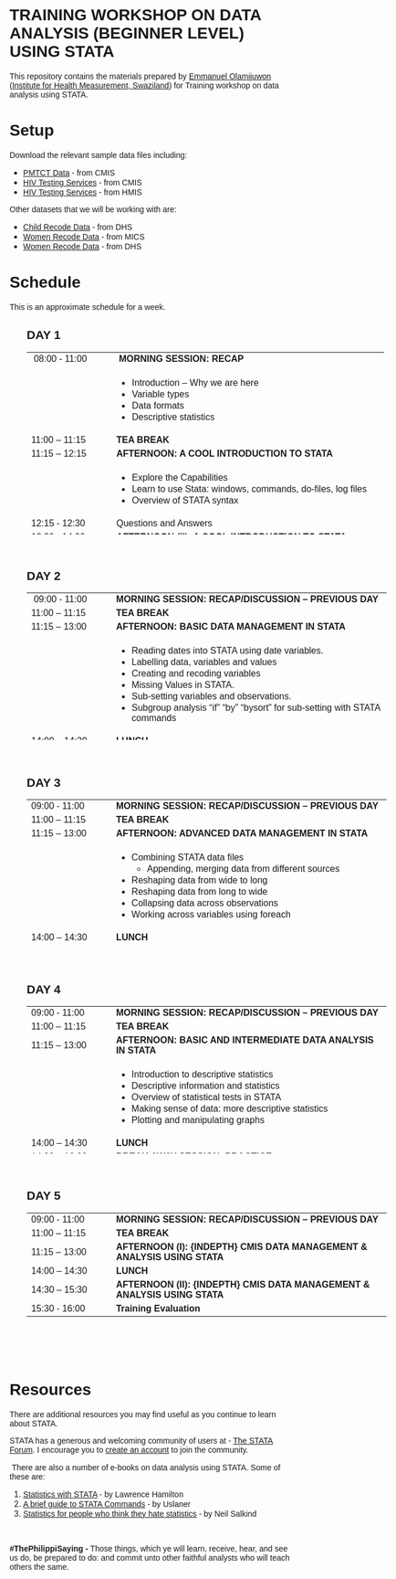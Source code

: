 <h1><span style="font-family: 'trebuchet ms', geneva, sans-serif;">TRAINING WORKSHOP ON DATA ANALYSIS (BEGINNER LEVEL) USING STATA</span></h1>
<p><span style="font-family: 'trebuchet ms', geneva, sans-serif;">This repository contains the materials prepared by <a title="Emmanuel Ọlámíjùwọ́n | Emmanuel Ọlámíjùwọ́n | Health Researcher | Digital Demographer" href="http://e.olamijuwon.com/" target="_blank" rel="noopener noreferrer">Emmanuel Olamijuwon</a> (<a title="Institute for Health Measurement, Swaziland" href="http://www.ihmafrica.org" target="_blank" rel="noopener noreferrer">Institute for Health Measurement, Swaziland</a>) for Training workshop on data analysis using STATA.</span></p>
<h1><span style="font-family: 'trebuchet ms', geneva, sans-serif;">Setup</span></h1>
<p><span style="font-family: 'trebuchet ms', geneva, sans-serif;">Download the relevant sample data files including:</span></p>
<ul>
<li><span style="font-family: 'trebuchet ms', geneva, sans-serif;"><a title="PMTCT Data | CMIS" href="https://github.com/eolamijuwon/MoH-advanced-data-analysis/blob/master/datasets/PMTCT_CMIS.xlsx">PMTCT Data</a> - from CMIS</span></li>
<li><span style="font-family: 'trebuchet ms', geneva, sans-serif;"><a title="HIV Testing Services | CMIS" href="https://github.com/eolamijuwon/MoH-advanced-data-analysis/blob/master/datasets/HTS_CMIS.xlsx">HIV Testing Services</a> - from CMIS</span></li>
<li><span style="font-family: 'trebuchet ms', geneva, sans-serif;"><a title="HIV Testing Services | HMIS" href="https://github.com/eolamijuwon/MoH-advanced-data-analysis/blob/master/datasets/HMIS%20HTS_Sept%202017_rev.xlsx">HIV Testing Services</a> - from HMIS</span></li>
</ul>
<p><span style="font-family: 'trebuchet ms', geneva, sans-serif;">Other datasets that we will be working with are:</span></p>
<ul>
<li><span style="font-family: 'trebuchet ms', geneva, sans-serif;"><a title="Child Recode Data | DHS" href="https://github.com/eolamijuwon/MoH-advanced-data-analysis/blob/master/datasets/DHS_ch.DTA">Child Recode Data</a> - from DHS</span></li>
<li><span style="font-family: 'trebuchet ms', geneva, sans-serif;"><a title="Women Recode Data | MICS" href="https://github.com/eolamijuwon/MoH-advanced-data-analysis/blob/master/datasets/MICS_wm.dta">Women Recode Data</a> - from MICS</span></li>
<li><span style="font-family: 'trebuchet ms', geneva, sans-serif;"><a title="Women Recode Data | DHS" href="https://github.com/eolamijuwon/MoH-advanced-data-analysis/blob/master/datasets/DHS_wm.dta">Women Recode Data</a> - from DHS</span></li>
</ul>
<h1><span style="font-family: 'trebuchet ms', geneva, sans-serif;">Schedule</span></h1>
<p><span style="font-family: 'trebuchet ms', geneva, sans-serif;">This is an approximate schedule for a week.</span></p>
<h2 style="padding-left: 30px;"><strong><span style="font-family: 'trebuchet ms', geneva, sans-serif;">DAY 1</span></strong></h2>
<table style="height: 319px; margin-left: 30px; width: 627px;">
<tbody>
<tr style="height: 15px;">
<td style="width: 136.8px; height: 15px;"><span style="font-family: 'trebuchet ms', geneva, sans-serif;"> 08:00 - 11:00</span></td>
<td style="width: 475.2px; height: 15px;"><span style="font-family: 'trebuchet ms', geneva, sans-serif;"> <strong>MORNING SESSION: RECAP</strong></span></td>
</tr>
<tr style="height: 91px;">
<td style="width: 136.8px; height: 91px;"><span style="font-family: 'trebuchet ms', geneva, sans-serif;"> </span></td>
<td style="width: 475.2px; height: 91px;">
<ul>
<li><span style="font-family: 'trebuchet ms', geneva, sans-serif;">Introduction – Why we are here</span></li>
<li><span style="font-family: 'trebuchet ms', geneva, sans-serif;">Variable types</span></li>
<li><span style="font-family: 'trebuchet ms', geneva, sans-serif;">Data formats</span></li>
<li><span style="font-family: 'trebuchet ms', geneva, sans-serif;">Descriptive statistics</span></li>
</ul>
</td>
</tr>
<tr style="height: 15px;">
<td style="width: 136.8px; height: 15px;"><span style="font-family: 'trebuchet ms', geneva, sans-serif;">11:00 – 11:15</span></td>
<td style="width: 475.2px; height: 15px;"><span style="font-family: 'trebuchet ms', geneva, sans-serif;"><strong>TEA BREAK</strong></span></td>
</tr>
<tr style="height: 15px;">
<td style="width: 136.8px; height: 15px;"><span style="font-family: 'trebuchet ms', geneva, sans-serif;">11:15 – 12:15</span></td>
<td style="width: 475.2px; height: 15px;"><span style="font-family: 'trebuchet ms', geneva, sans-serif;"><strong>AFTERNOON: A COOL INTRODUCTION TO STATA</strong></span></td>
</tr>
<tr style="height: 75px;">
<td style="width: 136.8px; height: 75px;"><span style="font-family: 'trebuchet ms', geneva, sans-serif;"> </span></td>
<td style="width: 475.2px; height: 75px;">
<ul>
<li><span style="font-family: 'trebuchet ms', geneva, sans-serif;">Explore the Capabilities</span></li>
<li><span style="font-family: 'trebuchet ms', geneva, sans-serif;">Learn to use Stata: windows, commands, do-files, log files</span></li>
<li><span style="font-family: 'trebuchet ms', geneva, sans-serif;">Overview of STATA syntax</span></li>
</ul>
</td>
</tr>
<tr style="height: 12.275px;">
<td style="width: 136.8px; height: 12.275px;"><span style="font-family: 'trebuchet ms', geneva, sans-serif;">12:15 - 12:30</span></td>
<td style="width: 475.2px; height: 12.275px;"><span style="font-family: 'trebuchet ms', geneva, sans-serif;">Questions and Answers</span></td>
</tr>
<tr style="height: 12.275px;">
<td style="width: 136.8px; height: 12.275px;"><span style="font-family: 'trebuchet ms', geneva, sans-serif;">12:30 - 14:00</span></td>
<td style="width: 475.2px; height: 12.275px;"><span style="font-family: 'trebuchet ms', geneva, sans-serif;"><strong>AFTERNOON (II): A COOL INTRODUCTION TO STATA</strong></span></td>
</tr>
<tr style="height: 123px;">
<td style="width: 136.8px; height: 123px;"><span style="font-family: 'trebuchet ms', geneva, sans-serif;"> </span></td>
<td style="width: 475.2px; height: 123px;">
<ul>
<li><span style="font-family: 'trebuchet ms', geneva, sans-serif;">Inputting raw data files into STATA</span></li>
<li><span style="font-family: 'trebuchet ms', geneva, sans-serif;">From variables to datasets - Import data in different formats into Stata</span></li>
<li><span style="font-family: 'trebuchet ms', geneva, sans-serif;">Using and saving STATA data files</span></li>
<li><span style="font-family: 'trebuchet ms', geneva, sans-serif;">From datasets to variables - Export data in Stata into different formats</span></li>
</ul>
</td>
</tr>
<tr style="height: 15px;">
<td style="width: 136.8px; height: 15px;"><span style="font-family: 'trebuchet ms', geneva, sans-serif;">14:00 – 14:30</span></td>
<td style="width: 475.2px; height: 15px;"><span style="font-family: 'trebuchet ms', geneva, sans-serif;"><strong>LUNCH</strong></span></td>
</tr>
<tr style="height: 15px;">
<td style="width: 136.8px; height: 15px;"><span style="font-family: 'trebuchet ms', geneva, sans-serif;">14:30 – 16:30</span></td>
<td style="width: 475.2px; height: 15px;"><span style="font-family: 'trebuchet ms', geneva, sans-serif;"><strong>BREAK AWAY SESSION: PRACTICE</strong></span></td>
</tr>
</tbody>
</table>
<p><span style="font-family: 'trebuchet ms', geneva, sans-serif;"> </span></p>
<h2 style="padding-left: 30px;"><strong><span style="font-family: 'trebuchet ms', geneva, sans-serif;">DAY 2</span></strong></h2>
<table style="height: 258px; margin-left: 30px; width: 631px;">
<tbody>
<tr>
<td style="width: 137.6px;"><span style="font-family: 'trebuchet ms', geneva, sans-serif;"> 09:00 - 11:00</span></td>
<td style="width: 478.4px;"><span style="font-family: 'trebuchet ms', geneva, sans-serif;"><strong>MORNING SESSION: RECAP/DISCUSSION – PREVIOUS DAY</strong></span></td>
</tr>
<tr>
<td style="width: 137.6px;"><span style="font-family: 'trebuchet ms', geneva, sans-serif;">11:00 – 11:15</span></td>
<td style="width: 478.4px;"><span style="font-family: 'trebuchet ms', geneva, sans-serif;"><strong>TEA BREAK</strong></span></td>
</tr>
<tr>
<td style="width: 137.6px;"><span style="font-family: 'trebuchet ms', geneva, sans-serif;">11:15 – 13:00</span></td>
<td style="width: 478.4px;"><span style="font-family: 'trebuchet ms', geneva, sans-serif;"><strong>AFTERNOON: BASIC DATA MANAGEMENT IN STATA</strong></span></td>
</tr>
<tr>
<td style="width: 137.6px;"><span style="font-family: 'trebuchet ms', geneva, sans-serif;"> </span></td>
<td style="width: 478.4px;">
<ul>
<li><span style="font-family: 'trebuchet ms', geneva, sans-serif;">Reading dates into STATA using date variables.</span></li>
<li><span style="font-family: 'trebuchet ms', geneva, sans-serif;">Labelling data, variables and values</span></li>
<li><span style="font-family: 'trebuchet ms', geneva, sans-serif;">Creating and recoding variables</span></li>
<li><span style="font-family: 'trebuchet ms', geneva, sans-serif;">Missing Values in STATA.</span></li>
<li><span style="font-family: 'trebuchet ms', geneva, sans-serif;">Sub-setting variables and observations.</span></li>
<li><span style="font-family: 'trebuchet ms', geneva, sans-serif;">Subgroup analysis “if” “by” “bysort” for sub-setting with STATA commands</span></li>
</ul>
</td>
</tr>
<tr>
<td style="width: 137.6px;"><span style="font-family: 'trebuchet ms', geneva, sans-serif;">14:00 – 14:30</span></td>
<td style="width: 478.4px;"><span style="font-family: 'trebuchet ms', geneva, sans-serif;"><strong>LUNCH</strong></span></td>
</tr>
<tr>
<td style="width: 137.6px;"><span style="font-family: 'trebuchet ms', geneva, sans-serif;">14:30 – 16:30</span></td>
<td style="width: 478.4px;"><span style="font-family: 'trebuchet ms', geneva, sans-serif;"><strong>BREAK AWAY SESSION: PRACTICE</strong></span></td>
</tr>
</tbody>
</table>
<p> </p>
<h2 style="padding-left: 30px;"><strong><span style="font-family: 'trebuchet ms', geneva, sans-serif;">DAY 3</span></strong></h2>
<table style="height: 258px; margin-left: 30px; width: 631px;">
<tbody>
<tr>
<td style="width: 137.6px;"><span style="font-family: 'trebuchet ms', geneva, sans-serif;">09:00 - 11:00</span></td>
<td style="width: 478.4px;"><span style="font-family: 'trebuchet ms', geneva, sans-serif;"><strong>MORNING SESSION: RECAP/DISCUSSION – PREVIOUS DAY</strong></span></td>
</tr>
<tr>
<td style="width: 137.6px;"><span style="font-family: 'trebuchet ms', geneva, sans-serif;">11:00 – 11:15</span></td>
<td style="width: 478.4px;"><span style="font-family: 'trebuchet ms', geneva, sans-serif;"><strong>TEA BREAK</strong></span></td>
</tr>
<tr>
<td style="width: 137.6px;"><span style="font-family: 'trebuchet ms', geneva, sans-serif;">11:15 – 13:00</span></td>
<td style="width: 478.4px;"><span style="font-family: 'trebuchet ms', geneva, sans-serif;"><strong>AFTERNOON: ADVANCED DATA MANAGEMENT IN STATA</strong></span></td>
</tr>
<tr>
<td style="width: 137.6px;"><span style="font-family: 'trebuchet ms', geneva, sans-serif;"> </span></td>
<td style="width: 478.4px;">
<ul>
<li><span style="font-family: 'trebuchet ms', geneva, sans-serif;">Combining STATA data files</span>
<ul>
<li><span style="font-family: 'trebuchet ms', geneva, sans-serif;">Appending, merging data from different sources</span></li>
</ul>
</li>
<li><span style="font-family: 'trebuchet ms', geneva, sans-serif;">Reshaping data from wide to long</span></li>
<li><span style="font-family: 'trebuchet ms', geneva, sans-serif;">Reshaping data from long to wide</span></li>
<li><span style="font-family: 'trebuchet ms', geneva, sans-serif;">Collapsing data across observations</span></li>
<li><span style="font-family: 'trebuchet ms', geneva, sans-serif;">Working across variables using foreach</span></li>
</ul>
</td>
</tr>
<tr>
<td style="width: 137.6px;"><span style="font-family: 'trebuchet ms', geneva, sans-serif;">14:00 – 14:30</span></td>
<td style="width: 478.4px;"><span style="font-family: 'trebuchet ms', geneva, sans-serif;"><strong>LUNCH</strong></span></td>
</tr>
<tr>
<td style="width: 137.6px;"><span style="font-family: 'trebuchet ms', geneva, sans-serif;">14:30 – 16:30</span></td>
<td style="width: 478.4px;"><span style="font-family: 'trebuchet ms', geneva, sans-serif;"><strong>BREAK AWAY SESSION: PRACTICE</strong></span></td>
</tr>
</tbody>
</table>
<p> </p>
<h2 style="padding-left: 30px;"><strong><span style="font-family: 'trebuchet ms', geneva, sans-serif;">DAY 4</span></strong></h2>
<table style="height: 258px; margin-left: 30px; width: 631px;">
<tbody>
<tr>
<td style="width: 137.6px;"><span style="font-family: 'trebuchet ms', geneva, sans-serif;">09:00 - 11:00</span></td>
<td style="width: 478.4px;"><span style="font-family: 'trebuchet ms', geneva, sans-serif;"><strong>MORNING SESSION: RECAP/DISCUSSION – PREVIOUS DAY</strong></span></td>
</tr>
<tr>
<td style="width: 137.6px;"><span style="font-family: 'trebuchet ms', geneva, sans-serif;">11:00 – 11:15</span></td>
<td style="width: 478.4px;"><span style="font-family: 'trebuchet ms', geneva, sans-serif;"><strong>TEA BREAK</strong></span></td>
</tr>
<tr>
<td style="width: 137.6px;"><span style="font-family: 'trebuchet ms', geneva, sans-serif;">11:15 – 13:00</span></td>
<td style="width: 478.4px;"><span style="font-family: 'trebuchet ms', geneva, sans-serif;"><strong><strong>AFTERNOON: </strong></strong><strong>BASIC AND INTERMEDIATE DATA ANALYSIS IN STATA</strong></span></td>
</tr>
<tr>
<td style="width: 137.6px;"><span style="font-family: 'trebuchet ms', geneva, sans-serif;"> </span></td>
<td style="width: 478.4px;">
<ul>
<li><span style="font-family: 'trebuchet ms', geneva, sans-serif;">Introduction to descriptive statistics</span></li>
<li><span style="font-family: 'trebuchet ms', geneva, sans-serif;">Descriptive information and statistics</span></li>
<li><span style="font-family: 'trebuchet ms', geneva, sans-serif;">Overview of statistical tests in STATA</span></li>
<li><span style="font-family: 'trebuchet ms', geneva, sans-serif;">Making sense of data: more descriptive statistics</span></li>
<li><span style="font-family: 'trebuchet ms', geneva, sans-serif;">Plotting and manipulating graphs</span></li>
</ul>
</td>
</tr>
<tr>
<td style="width: 137.6px;"><span style="font-family: 'trebuchet ms', geneva, sans-serif;">14:00 – 14:30</span></td>
<td style="width: 478.4px;"><span style="font-family: 'trebuchet ms', geneva, sans-serif;"><strong>LUNCH</strong></span></td>
</tr>
<tr>
<td style="width: 137.6px;"><span style="font-family: 'trebuchet ms', geneva, sans-serif;">14:30 – 16:30</span></td>
<td style="width: 478.4px;"><span style="font-family: 'trebuchet ms', geneva, sans-serif;"><strong>BREAK AWAY SESSION: PRACTICE</strong></span></td>
</tr>
</tbody>
</table>
<p> </p>
<h2 style="padding-left: 30px;"><strong><span style="font-family: 'trebuchet ms', geneva, sans-serif;">DAY 5</span></strong></h2>
<table style="height: 222px; margin-left: 30px; width: 631px;">
<tbody>
<tr>
<td style="width: 137.6px;"><span style="font-family: 'trebuchet ms', geneva, sans-serif;">09:00 - 11:00</span></td>
<td style="width: 478.4px;"><span style="font-family: 'trebuchet ms', geneva, sans-serif;"><strong>MORNING SESSION: RECAP/DISCUSSION – PREVIOUS DAY</strong></span></td>
</tr>
<tr>
<td style="width: 137.6px;"><span style="font-family: 'trebuchet ms', geneva, sans-serif;">11:00 – 11:15</span></td>
<td style="width: 478.4px;"><span style="font-family: 'trebuchet ms', geneva, sans-serif;"><strong>TEA BREAK</strong></span></td>
</tr>
<tr>
<td style="width: 137.6px;"><span style="font-family: 'trebuchet ms', geneva, sans-serif;">11:15 – 13:00</span></td>
<td style="width: 478.4px;"><span style="font-family: 'trebuchet ms', geneva, sans-serif;"><strong>AFTERNOON (I): {</strong><strong>INDEPTH} CMIS DATA MANAGEMENT &amp; ANALYSIS USING STATA</strong></span></td>
</tr>
<tr>
<td style="width: 137.6px;"><span style="font-family: 'trebuchet ms', geneva, sans-serif;">14:00 – 14:30</span></td>
<td style="width: 478.4px;"><span style="font-family: 'trebuchet ms', geneva, sans-serif;"><strong>LUNCH</strong></span></td>
</tr>
<tr>
<td style="width: 137.6px;"><span style="font-family: 'trebuchet ms', geneva, sans-serif;">14:30 – 15:30</span></td>
<td style="width: 478.4px;"><span style="font-family: 'trebuchet ms', geneva, sans-serif;"><strong>AFTERNOON (II): {INDEPTH} CMIS DATA MANAGEMENT &amp; ANALYSIS USING STATA</strong></span></td>
</tr>
<tr>
<td style="width: 137.6px;"><span style="font-family: 'trebuchet ms', geneva, sans-serif;">15:30 - 16:00</span></td>
<td style="width: 478.4px;"><span style="font-family: 'trebuchet ms', geneva, sans-serif;"><strong>Training Evaluation</strong></span></td>
</tr>
</tbody>
</table>
<p> </p>
<h1><strong><span style="font-family: 'trebuchet ms', geneva, sans-serif;">Resources</span></strong></h1>
<p><span style="font-family: 'trebuchet ms', geneva, sans-serif;">There are additional resources you may find useful as you continue to learn about STATA. </span></p>
<p><span style="font-family: 'trebuchet ms', geneva, sans-serif;">STATA has a generous and welcoming community of users at - <a title="The STATA Forum | STATA List" href="https://www.statalist.org/">The STATA Forum</a>. I encourage you to <a title="register | STATALIST" href="https://www.statalist.org/forums/register" target="_blank" rel="noopener noreferrer">create an account</a> to join the community.</span></p>
<p> <span style="font-family: 'trebuchet ms', geneva, sans-serif;">There are also a number of e-books on data analysis using STATA. Some of these are:</span></p>
<ol>
<li><span style="font-family: 'trebuchet ms', geneva, sans-serif;"><a title="Statistics with STATA" href="https://github.com/eolamijuwon/MoH-advanced-data-analysis/blob/master/resources/Lawrence%20C.%20Hamilton-Statistics%20with%20STATA_%20Version%2012-Cengage%20Learning%20(2012).pdf" target="_blank" rel="noopener noreferrer">Statistics with STATA</a> - by Lawrence Hamilton</span></li>
<li><span style="font-family: 'trebuchet ms', geneva, sans-serif;"><a title="A brief guide to STATA Commands" href="https://github.com/eolamijuwon/MoH-advanced-data-analysis/blob/master/resources/Uslaner%20-Brief%20Guide%20To%20Stata%20Commands%20(1999).pdf">A brief guide to STATA Commands</a> - by Uslaner</span></li>
<li><span style="font-family: 'trebuchet ms', geneva, sans-serif;"><a title="Statistics for people who think they hate statistics" href="https://github.com/eolamijuwon/MoH-advanced-data-analysis/blob/master/resources/Statistics%20for%20People%20Who%20(Think%20They)%20Hate%20Statistics.pdf" target="_blank" rel="noopener noreferrer">Statistics for people who think they hate statistics</a> - by Neil Salkind</span></li>
</ol>
<p> </p>
<p><span style="font-family: 'trebuchet ms', geneva, sans-serif;"><strong>#ThePhilippiSaying -</strong> Those things, which ye will learn, receive, hear, and see us do, be prepared to do: and commit unto other faithful analysts who will teach others the same.</span></p>
